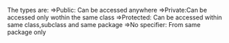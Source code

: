 The types are:
      =>Public: Can be accessed anywhere
      =>Private:Can be accessed only wothin the same class
      =>Protected: Can be accessed within same class,subclass and same package
      =>No specifier: From same package only
